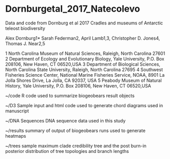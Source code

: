 # Dornburgetal_2017_Natecolevo
Data and code from Dornburg et al 2017 Cradles and museums of Antarctic teleost biodiversity

Alex Dornburg1* Sarah Federman2, April Lamb1,3, Christopher D. Jones4, Thomas J. Near2,5


1 North Carolina Museum of Natural Sciences, Raleigh, North Carolina 27601
2 Department of Ecology and Evolutionary Biology, Yale University, P.O. Box 208106, New Haven, CT 06520,USA
3 Department of Biological Sciences, North Carolina State University, Raleigh, North Carolina 27695
4 Southwest Fisheries Science Center, National Marine Fisheries Service, NOAA, 8901 La Jolla Shores Drive, La Jolla, CA 92037, USA
5 Peabody Museum of Natural History, Yale University, P.O. Box 208106, New Haven, CT 06520,USA


~/code R code used to summarize biogeobears result objects

~/D3 Sample input and html code used to generate chord diagrams used in manuscript

~/DNA Sequences DNA sequence data used in this study 

~/results summary of output of biogeobears runs used to generate heatmaps

~/trees sample maximum clade credibility tree and the post burn-in posterior distribution of tree topologies and branch lengths


